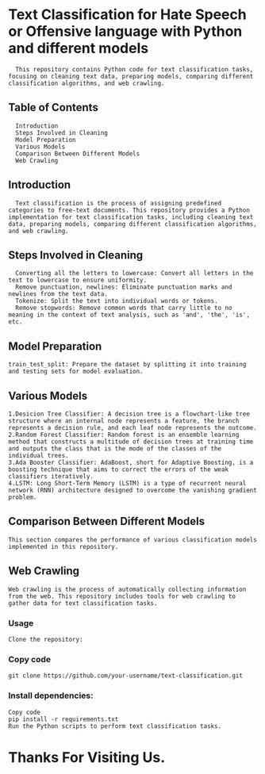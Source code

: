 
# Text Classification for Hate Speech or Offensive language with Python and different models
      This repository contains Python code for text classification tasks, focusing on cleaning text data, preparing models, comparing different classification algorithms, and web crawling.

## Table of Contents
      Introduction
      Steps Involved in Cleaning
      Model Preparation
      Various Models
      Comparison Between Different Models
      Web Crawling
      
## Introduction
      Text classification is the process of assigning predefined categories to free-text documents. This repository provides a Python implementation for text classification tasks, including cleaning text data, preparing models, comparing different classification algorithms, and web crawling.

## Steps Involved in Cleaning
      Converting all the letters to lowercase: Convert all letters in the text to lowercase to ensure uniformity.
      Remove punctuation, newlines: Eliminate punctuation marks and newlines from the text data.
      Tokenize: Split the text into individual words or tokens.
      Remove stopwords: Remove common words that carry little to no meaning in the context of text analysis, such as 'and', 'the', 'is', etc.
## Model Preparation
    train_test_split: Prepare the dataset by splitting it into training and testing sets for model evaluation.
## Various Models
    1.Desicion Tree Classifier: A decision tree is a flowchart-like tree structure where an internal node represents a feature, the branch represents a decision rule, and each leaf node represents the outcome.
    2.Random Forest Classifier: Random forest is an ensemble learning method that constructs a multitude of decision trees at training time and outputs the class that is the mode of the classes of the individual trees.
    3.Ada Booster Classifier: AdaBoost, short for Adaptive Boosting, is a boosting technique that aims to correct the errors of the weak classifiers iteratively.
    4.LSTM: Long Short-Term Memory (LSTM) is a type of recurrent neural network (RNN) architecture designed to overcome the vanishing gradient problem.
## Comparison Between Different Models
    This section compares the performance of various classification models implemented in this repository.

## Web Crawling
    Web crawling is the process of automatically collecting information from the web. This repository includes tools for web crawling to gather data for text classification tasks.

### Usage
    Clone the repository:

### Copy code
    git clone https://github.com/your-username/text-classification.git
### Install dependencies:
    Copy code
    pip install -r requirements.txt
    Run the Python scripts to perform text classification tasks.


# Thanks For Visiting Us.
